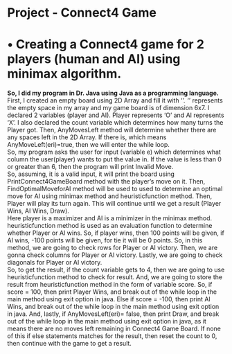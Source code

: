 # Project - Connect4 Game
# • Creating a Connect4 game for 2 players (human and AI) using minimax algorithm.
<b>So, I did my program in Dr. Java using Java as a programming language.</b></br>
First, I created an empty board using 2D Array and fill it with ‘_’.  ‘_’ represents the empty space in my array and my game board is of dimension 6x7. I declared 2 variables (player and AI). Player represents ‘O’ and AI represents ‘X’. I also declared the count variable which determines how many turns the Player got.
Then, AnyMovesLeft method will determine whether there are any spaces left in the 2D Array. If there is, which means AnyMoveLeft(eri)=true, then we will enter the while loop.</br>
So, my program asks the user for input (variable e) which determines what column the user(player) wants to put the value in. If the value is less than 0 or greater than 6, then the program will print Invalid Move.</br>
So, assuming, it is a valid input, it will print the board using PrintConnect4GameBoard method with the player’s move on it. Then, FindOptimalMoveforAI method will be used to used to determine an optimal move for AI using minimax method and heuristicfunction method. Then, Player will play its turn again. This will continue until we get a result (Player Wins, AI Wins, Draw).</br>
Here player is a maximizer and AI is a minimizer in the minimax method.</br>
heuristicfunction method is used as an evaluation function to determine whether Player or AI wins. So, if player wins, then 100 points will be given, if AI wins, -100 points will be given, for tie it will be 0 points. So, in this method, we are going to check rows for Player or AI victory. Then, we are gonna check columns for Player or AI victory. Lastly, we are going to check diagonals for Player or AI victory.</br>
So, to get the result, if the count variable gets to 4, then we are going to use heuristicfunction method to check for result. And, we are going to store the result from heuristicfunction method in the form of variable score. So, if score = 100, then print Player Wins, and break out of the while loop in the main method using exit option in java. Else if score = -100, then print AI Wins, and break out of  the while loop in the main method using exit option in java. And, lastly, if AnyMovesLeft(eri)= false, then print Draw, and break out of the while loop in the main method using exit option in java, as it means there are no moves left remaining in Connect4 Game Board. If none of this if else statements matches for the result, then reset the count to 0, then continue with the game to get a result.
